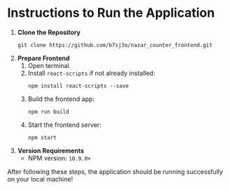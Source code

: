 <h1>Instructions to Run the Application</h1>
<ol>
    <li>
        <strong>Clone the Repository</strong>
        <pre><code>git clone https://github.com/b7sj3o/nazar_counter_frontend.git</code></pre>
    </li>
    <li>
        <strong>Prepare Frontend</strong>
        <ul style="list-style-type: numerical;">
            <li>Open terminal.</li>
            <li>Install <code>react-scripts</code> if not already installed:
                <pre><code>npm install react-scripts --save</code></pre>
            </li>
            <li>Build the frontend app:
                <pre><code>npm run build</code></pre>
            </li>
            <li>Start the frontend server:
                <pre><code>npm start</code></pre>
            </li>
        </ul>
    </li>
    <li>
        <strong>Version Requirements</strong>
        <ul>
            <li>NPM version: <code>10.9.0+</code></li>
        </ul>
    </li>
</ol>
<p>After following these steps, the application should be running successfully on your local machine!</p>
